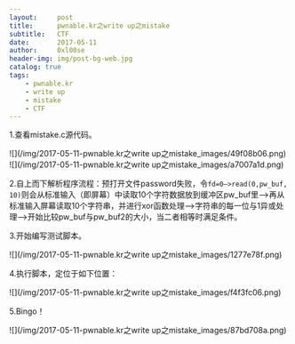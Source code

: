 ```yaml
---
layout:     post
title:      pwnable.kr之write up之mistake
subtitle:   CTF
date:       2017-05-11
author:     0xl00se
header-img: img/post-bg-web.jpg
catalog: true
tags:
    - pwnable.kr
    - write up
    - mistake
    - CTF
---
```

1.查看mistake.c源代码。

![](/img/2017-05-11-pwnable.kr之write up之mistake_images/49f08b06.png)
![](/img/2017-05-11-pwnable.kr之write up之mistake_images/a7007a1d.png)

2.自上而下解析程序流程：预打开文件password失败，令`fd=0—>read(0,pw_buf,
10)`则会从标准输入（即屏幕）中读取10个字符数据放到缓冲区pw_buf里—>再从标准输入屏幕读取10个字符串，并进行xor函数处理—>字符串的每一位与1异或处理—>开始比较pw_buf与pw_buf2的大小，当二者相等时满足条件。

3.开始编写测试脚本。

![](/img/2017-05-11-pwnable.kr之write up之mistake_images/1277e78f.png)

4.执行脚本，定位于如下位置：

![](/img/2017-05-11-pwnable.kr之write up之mistake_images/f4f3fc06.png)

5.Bingo！

![](/img/2017-05-11-pwnable.kr之write up之mistake_images/87bd708a.png)
